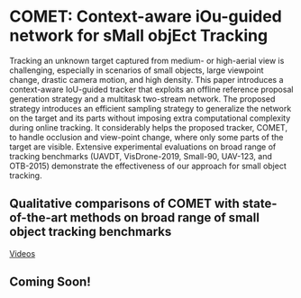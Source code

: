 # COMET: Context-aware iOu-guided network for sMall objEct Tracking
Tracking an unknown target captured from medium- or high-aerial view is challenging, especially in scenarios of small objects, large viewpoint change, drastic camera motion, and high density. This paper introduces a context-aware IoU-guided tracker that exploits an offline reference proposal generation strategy and a multitask two-stream network. The proposed strategy introduces an efficient sampling strategy to generalize the network on the target and its parts without imposing extra computational complexity during online tracking. It considerably helps the proposed tracker, COMET, to handle occlusion and view-point change, where only some parts of the target are visible. Extensive experimental evaluations on broad range of tracking benchmarks (UAVDT, VisDrone-2019, Small-90, UAV-123, and OTB-2015) demonstrate the effectiveness of our approach for small object tracking.
## Qualitative comparisons of COMET with state-of-the-art methods on broad range of small object tracking benchmarks
[Videos](https://www.youtube.com/watch?v=wG9Ca2cRPik&feature=youtu.be)
## Coming Soon!

